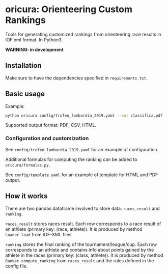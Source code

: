 # oricura: Orienteering Custom Rankings
Tools for generating customized rankings from orienteering race results in IOF xml format.
In Python3.

**WARNING: in development**


## Installation

Make sure to have the dependencies specified in `requirements.txt`.


## Basic usage

Example: 
```bash
python oricura config/trofeo_lombardia_2019.yaml --out classifica.pdf
```

Supported output format: PDF, CSV, HTML.


### Configuration and customization

See `config/trofeo_lombardia_2019.yaml` for an example of configuration.

Additional formulas for computing the ranking can be added to `oricura/formulas.py`.

See `config/template.yaml` for an example of template for HTML and PDF output.


## How it works

There are two pandas dataframe involved to store data: `races_result` and `ranking`.

`races_result` stores races result.
Each row corresponds to a race result of an athlete (primary key: (race, athlete)).
It is produced by method `Loader.load` from IOF-XML files.

`ranking` stores the final ranking of the tournament/league/cup.
Each row corresponds to an athlete and contains info about points gained by the athlete in the races (primary key: (class, athlete)).
It is produced by method `Ranker.compute_ranking` from `races_result` and the rules defined in the config file.

